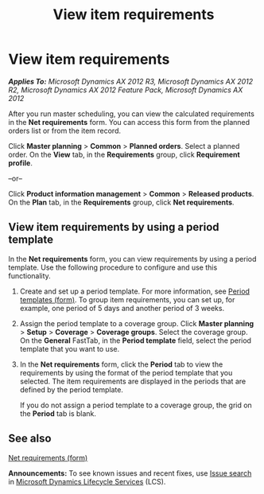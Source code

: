 ﻿---
title: View item requirements
TOCTitle: View item requirements
ms:assetid: daef5e16-e3c3-4e2f-ab06-ccd8f1835182
ms:mtpsurl: https://technet.microsoft.com/en-us/library/Aa551216(v=AX.60)
ms:contentKeyID: 37822162
ms.date: 04/18/2014
mtps_version: v=AX.60
f1_keywords:
- requirements
- MRP
- net requirements
- requirements planning
---

# View item requirements 


_**Applies To:** Microsoft Dynamics AX 2012 R3, Microsoft Dynamics AX 2012 R2, Microsoft Dynamics AX 2012 Feature Pack, Microsoft Dynamics AX 2012_

After you run master scheduling, you can view the calculated requirements in the **Net requirements** form. You can access this form from the planned orders list or from the item record.

Click **Master planning** \> **Common** \> **Planned orders**. Select a planned order. On the **View** tab, in the **Requirements** group, click **Requirement profile**.

–or–

Click **Product information management** \> **Common** \> **Released products**. On the **Plan** tab, in the **Requirements** group, click **Net requirements**.

## View item requirements by using a period template

In the **Net requirements** form, you can view requirements by using a period template. Use the following procedure to configure and use this functionality.

1.  Create and set up a period template. For more information, see [Period templates (form)](https://technet.microsoft.com/en-us/library/hh209650\(v=ax.60\)). To group item requirements, you can set up, for example, one period of 5 days and another period of 3 weeks.

2.  Assign the period template to a coverage group. Click **Master planning** \> **Setup** \> **Coverage** \> **Coverage groups**. Select the coverage group. On the **General** FastTab, in the **Period template** field, select the period template that you want to use.

3.  In the **Net requirements** form, click the **Period** tab to view the requirements by using the format of the period template that you selected. The item requirements are displayed in the periods that are defined by the period template.
    
    If you do not assign a period template to a coverage group, the grid on the **Period** tab is blank.

## See also

[Net requirements (form)](https://technet.microsoft.com/en-us/library/aa577013\(v=ax.60\))

  
**Announcements:** To see known issues and recent fixes, use [Issue search](http://go.microsoft.com/fwlink/?linkid=389258) in [Microsoft Dynamics Lifecycle Services](http://go.microsoft.com/fwlink/?linkid=306505) (LCS).

